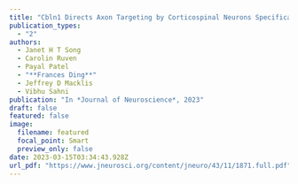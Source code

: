 ```yaml
---
title: "Cbln1 Directs Axon Targeting by Corticospinal Neurons Specifically toward Thoraco-Lumbar Spinal Cord"
publication_types:
  - "2"
authors:
  - Janet H T Song
  - Carolin Ruven
  - Payal Patel
  - "**Frances Ding**"
  - Jeffrey D Macklis
  - Vibhu Sahni
publication: "In *Journal of Neuroscience*, 2023"
draft: false
featured: false
image:
  filename: featured
  focal_point: Smart
  preview_only: false
date: 2023-03-15T03:34:43.928Z
url_pdf: "https://www.jneurosci.org/content/jneuro/43/11/1871.full.pdf"
---
```

